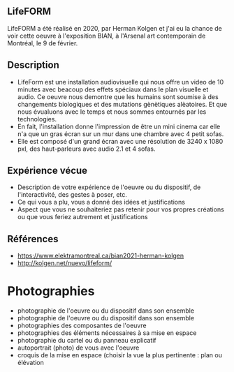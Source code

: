 ## LifeFORM

LifeFORM a été réalisé en 2020, par Herman Kolgen et j'ai eu la chance de voir cette oeuvre à l'exposition BIAN, à l'Arsenal art contemporain de Montréal, le 9 de février.


## Description
- LifeForm est une installation audiovisuelle qui nous offre un video de 10 minutes avec beacoup des effets spéciaux dans le plan visuelle et audio. Ce oeuvre nous demontre que les humains sont soumise à des changements biologiques et des mutations gènètiques alèatoires. Et que nous évualuons avec le temps et nous sommes entournés par les technologies.  
- En fait, l'installation donne l'impression de être un mini cinema car elle n'a que un gras écran sur un mur dans une chambre avec 4 petit sofas.
- Elle est composé d'un grand écran avec une résolution de 3240 x 1080 pxl, des haut-parleurs avec audio 2.1 et 4 sofas.

## Expérience vécue
- Description de votre expérience de l'oeuvre ou du dispositif, de l'interactivité, des gestes à poser, etc.
-  Ce qui vous a plu, vous a donné des idées et justifications
-  Aspect que vous ne souhaiteriez pas retenir pour vos propres créations ou que vous feriez autrement et justifications

## Références

- https://www.elektramontreal.ca/bian2021-herman-kolgen
- http://kolgen.net/nuevo/lifeform/

# Photographies
- photographie de l'oeuvre ou du dispositif dans son ensemble
- photographie de l'oeuvre ou du dispositif dans son ensemble
- photographies des composantes de l'oeuvre
- photographies des éléments nécessaires à sa mise en espace
- photographie du cartel ou du panneau explicatif
- autoportrait (photo) de vous avec l'oeuvre
- croquis de la mise en espace (choisir la vue la plus pertinente : plan ou élévation


